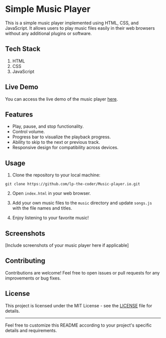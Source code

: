 # Simple Music Player

This is a simple music player implemented using HTML, CSS, and JavaScript. It allows users to play music files easily in their web browsers without any additional plugins or software.

## Tech Stack

1. HTML
2. CSS
3. JavaScript

## Live Demo

You can access the live demo of the music player [here](https://lp-the-coder.github.io/Music-player.io/).

## Features

- Play, pause, and stop functionality.
- Control volume.
- Progress bar to visualize the playback progress.
- Ability to skip to the next or previous track.
- Responsive design for compatibility across devices.

## Usage

1. Clone the repository to your local machine:

```
git clone https://github.com/lp-the-coder/Music-player.io.git
```

2. Open `index.html` in your web browser.

3. Add your own music files to the `music` directory and update `songs.js` with the file names and titles.

4. Enjoy listening to your favorite music!

## Screenshots

[Include screenshots of your music player here if applicable]

## Contributing

Contributions are welcome! Feel free to open issues or pull requests for any improvements or bug fixes.

## License

This project is licensed under the MIT License - see the [LICENSE](LICENSE) file for details.

---

Feel free to customize this README according to your project's specific details and requirements.
